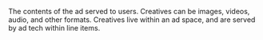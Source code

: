 The contents of the ad served to users. Creatives can be images, videos, audio,
and other formats. Creatives live within an ad space, and are served by ad tech
within line items.